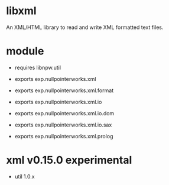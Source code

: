 # libxml
An XML/HTML library to read and write XML formatted text files. 

# module
* requires libnpw.util

* exports exp.nullpointerworks.xml
* exports exp.nullpointerworks.xml.format
* exports exp.nullpointerworks.xml.io
* exports exp.nullpointerworks.xml.io.dom
* exports exp.nullpointerworks.xml.io.sax
* exports exp.nullpointerworks.xml.prolog

# xml v0.15.0 experimental
* util 1.0.x
